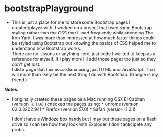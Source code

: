 # bootstrapPlayground
* This is just a place for me to store some Bootstrap pages I created/played with.
   I worked on a project that used some Bootstrap styling rather than the CSS that I used frequently while attending The Iron Yard.  I was more than impressed at how much faster things could be styled using Bootstrap but knowing the basics of CSS helped me to understand how Bootstrap works.  
   There are no lessons or anything here, just code I wanted to keep as a reference for myself.  If I play more I'll add those pages too just so they don't get lost.  
   I did a page that has accordians using just HTML and JavaScript.  That will more than likely be the next thing I do with Bootstrap.  (Google is my friend.) 

**Notes:**
* I originally created these pages on a Mac running OSX El Capitan (version 10.11.6)
   I checked the pages using;
      * Chrome (version 62.0.3202.94)
      * Firefox (version 57.0)
      * Safari (version 11.0.1)
      
   I don't have a Windoze box handy but I may put these pages on a flash drive so I can see how they look with Exploder.  I don't anticipate any probs.  
